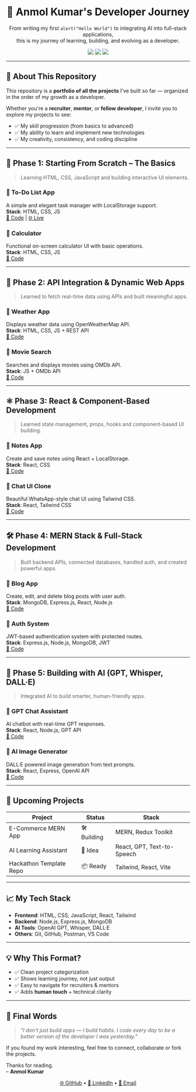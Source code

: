 <h1 align="center">🚀 Anmol Kumar's Developer Journey</h1>

<p align="center">
From writing my first <code>alert("Hello World")</code> to integrating AI into full-stack applications,<br/>
this is my journey of learning, building, and evolving as a developer.
</p>

<p align="center">
  <img src="https://img.shields.io/badge/Status-Growing-blue" />
  <img src="https://img.shields.io/badge/Focus-FullStack_Dev-orange" />
  <img src="https://img.shields.io/badge/Loves-Building_Solutions-red" />
</p>

---

## 📌 About This Repository

This repository is a **portfolio of all the projects** I've built so far — organized in the order of my growth as a developer.

Whether you're a **recruiter**, **mentor**, or **fellow developer**, I invite you to explore my projects to see:

- ✅ My skill progression (from basics to advanced)
- ✅ My ability to learn and implement new technologies
- ✅ My creativity, consistency, and coding discipline

---

## 🌱 Phase 1: Starting From Scratch – The Basics

> Learning HTML, CSS, JavaScript and building interactive UI elements.

### 🔹 To-Do List App  
A simple and elegant task manager with LocalStorage support.  
**Stack**: HTML, CSS, JS  
[🔗 Code](https://github.com/yourusername/todo-app) | [🌐 Live](https://your-todo-live-link)

### 🔹 Calculator  
Functional on-screen calculator UI with basic operations.  
**Stack**: HTML, CSS, JS  
[🔗 Code](https://github.com/yourusername/calculator-js)

---

## 🔧 Phase 2: API Integration & Dynamic Web Apps

> Learned to fetch real-time data using APIs and built meaningful apps.

### 🔹 Weather App  
Displays weather data using OpenWeatherMap API.  
**Stack**: HTML, CSS, JS + REST API  
[🔗 Code](https://github.com/yourusername/weather-app)

### 🔹 Movie Search  
Searches and displays movies using OMDb API.  
**Stack**: JS + OMDb API  
[🔗 Code](https://github.com/yourusername/movie-search)

---

## ⚛️ Phase 3: React & Component-Based Development

> Learned state management, props, hooks and component-based UI building.

### 🔹 Notes App  
Create and save notes using React + LocalStorage.  
**Stack**: React, CSS  
[🔗 Code](https://github.com/yourusername/notes-app)

### 🔹 Chat UI Clone  
Beautiful WhatsApp-style chat UI using Tailwind CSS.  
**Stack**: React, Tailwind CSS  
[🔗 Code](https://github.com/yourusername/chat-ui)

---

## 🛠️ Phase 4: MERN Stack & Full-Stack Development

> Built backend APIs, connected databases, handled auth, and created powerful apps.

### 🔹 Blog App  
Create, edit, and delete blog posts with user auth.  
**Stack**: MongoDB, Express.js, React, Node.js  
[🔗 Code](https://github.com/yourusername/mern-blog)

### 🔹 Auth System  
JWT-based authentication system with protected routes.  
**Stack**: Express.js, Node.js, MongoDB, JWT  
[🔗 Code](https://github.com/yourusername/jwt-auth-app)

---

## 🤖 Phase 5: Building with AI (GPT, Whisper, DALL·E)

> Integrated AI to build smarter, human-friendly apps.

### 🔹 GPT Chat Assistant  
AI chatbot with real-time GPT responses.  
**Stack**: React, Node.js, GPT API  
[🔗 Code](https://github.com/yourusername/gpt-chatbot)

### 🔹 AI Image Generator  
DALL·E powered image generation from text prompts.  
**Stack**: React, Express, OpenAI API  
[🔗 Code](https://github.com/yourusername/ai-image-generator)

---

## 🏁 Upcoming Projects

| Project                     | Status    | Stack                          |
|----------------------------|-----------|--------------------------------|
| E-Commerce MERN App        | 🛠️ Building | MERN, Redux Toolkit            |
| AI Learning Assistant      | 🔬 Idea     | React, GPT, Text-to-Speech     |
| Hackathon Template Repo    | 📦 Ready    | Tailwind, React, Vite          |

---

## 📈 My Tech Stack

- **Frontend**: HTML, CSS, JavaScript, React, Tailwind
- **Backend**: Node.js, Express.js, MongoDB
- **AI Tools**: OpenAI GPT, Whisper, DALL·E
- **Others**: Git, GitHub, Postman, VS Code

---

## 💡 Why This Format?

- ✅ Clean project categorization
- ✅ Shows learning journey, not just output
- ✅ Easy to navigate for recruiters & mentors
- ✅ Adds **human touch** + technical clarity

---

## 🙏 Final Words

> _"I don’t just build apps — I build habits. I code every day to be a better version of the developer I was yesterday."_

If you found my work interesting, feel free to connect, collaborate or fork the projects.

Thanks for reading.  
– **Anmol Kumar**

<p align="center">
  <a href="https://github.com/anmol-kumar">🌐 GitHub</a> • 
  <a href="https://linkedin.com/in/your-profile">🔗 LinkedIn</a> • 
  <a href="mailto:youremail@gmail.com">📩 Email</a>
</p>
